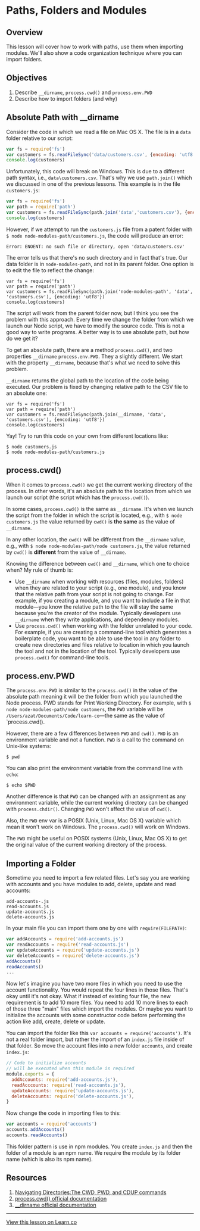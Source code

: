 # Paths, Folders and Modules

## Overview

This lesson will cover how to work with paths, use them when importing modules. We'll also show a code organization technique where you can import folders.

## Objectives

1. Describe `__dirname`, `process.cwd()` and `process.env.PWD`
1. Describe how to import folders (and why)


## Absolute Path with __dirname

Consider the code in which we read a file on Mac OS X. The file is in a `data` folder relative to our script:

```js
var fs = require('fs')
var customers = fs.readFileSync('data/customers.csv', {encoding: 'utf8'})
console.log(customers)
```

Unfortunately, this code will break on Windows. This is due to a different path syntax, i.e., `data\customers.csv`. That's why we use `path.join()` which we discussed in one of the previous lessons. This example is in the file `customers.js`:

```js
var fs = require('fs')
var path = require('path')
var customers = fs.readFileSync(path.join('data','customers.csv'), {encoding: 'utf8'})
console.log(customers)
```

However, if we attempt to run the `customers.js` file from a patent folder with `$ node node-modules-path/customers.js`, the code will produce an error:

```
Error: ENOENT: no such file or directory, open 'data/customers.csv'
```

The error tells us that there's no such directory and in fact that's true. Our data folder is in `node-modules-path`, and not in its parent folder. One option is to edit the file to reflect the change:

```
var fs = require('fs')
var path = require('path')
var customers = fs.readFileSync(path.join('node-modules-path', 'data', 'customers.csv'), {encoding: 'utf8'})
console.log(customers)
```

The script will work from the parent folder now, but I think you see the problem with this approach. Every time we change the folder from which we launch our Node script, we have to modify the source code. This is not a good way to write programs. A better way is to use absolute path, but how do we get it? 

To get an absolute path, there are a method `process.cwd()`, and two properties `__dirname` `process.env.PWD`. They a slightly different. We start with the property `__dirname`, because that's what we need to solve this problem. 

`__dirname` returns the global path to the location of the code being executed. Our problem is fixed by changing relative path to the CSV file to an absolute one:

```
var fs = require('fs')
var path = require('path')
var customers = fs.readFileSync(path.join(__dirname, 'data', 'customers.csv'), {encoding: 'utf8'})
console.log(customers)
```

Yay! Try to run this code on your own from different locations like:

```
$ node customers.js
$ node node-modules-path/customers.js
```

## process.cwd() 

When it comes to `process.cwd()` we get the current working directory of the process. In other words, it's an absolute path to the location from which we launch our script (the script which has the `process.cwd()`). 

In some cases, `process.cwd()` is the same as `__dirname`. It's when we launch the script from the folder in which the script is located, e.g., with `$ node customers.js` the value returned by `cwd()` is **the same** as the value of `__dirname`. 

In any other location, the `cwd()` will be different from the `__dirname` value, e.g., with `$ node node-modules-path/node customers.js`, the value returned by `cwd()` is **different** from the value of `__dirname`.

Knowing the difference between `cwd()` and `__dirname`, which one to choice when? My rule of thumb is:

* Use `__dirname` when working with resources (files, modules, folders) when they are related to your script (e.g., one module), and you know that the relative path from your script is not going to change. For example, if you creating a module, and you want to include a file in that module—you know the relative path to the file will stay the same because you're the creator of the module. Typically developers use `__dirname` when they write applications, and dependency modules.
* Use `process.cwd()` when working with the folder unrelated to your code. For example, if you are creating a command-line tool which generates a boilerplate code, you want to be able to use the tool in any folder to create new directories and files relative to location in which you launch the tool and not in the location of the tool. Typically developers use `process.cwd()` for command-line tools.

## process.env.PWD

The `process.env.PWD` is similar to the `process.cwd()` in the value of the absolute path meaning it will be the folder from which you launched the Node process. PWD stands for Print Working Directory. For example, with `$ node node-modules-path/node customers`, the `PWD` variable will be ` /Users/azat/Documents/Code/learn-co`—the same as the value of `process.cwd().


However, there are a few differences between `PWD` and `cwd()`. `PWD` is an environment variable and not a function. `PWD` is a call to the command on Unix-like systems:

```
$ pwd
```

You can also print the environment variable from the command line with `echo`:

```
$ echo $PWD
```

Another difference is that `PWD` can be changed with an assignment as any environment variable, while the current working directory can be changed with `process.chdir()`. Changing `PWD` won't affect the value of `cwd()`.

Also, the `PWD` env var is a POSIX (Unix, Linux, Mac OS X) variable which mean it won't work on Windows. The `process.cwd()` will work on Windows.

The `PWD` might be useful on POSIX systems (Unix, Linux, Mac OS X) to get the original value of the current working directory of the process. 


## Importing a Folder 

Sometime you need to import a few related files. Let's say you are working with accounts and you have modules to add, delete, update and read accounts:

```
add-accounts-.js
read-accounts.js
update-accounts.js
delete-accounts.js
```

In your main file you can import them one by one with `require(FILEPATH)`:

```js
var addAccounts = require('add-accounts.js')
var readAccounts = require('read-accounts.js')
var updateAccounts = require('update-accounts.js')
var deleteAccounts = require('delete-accounts.js')
addAccounts()
readAccounts()
...
```

Now let's imagine you have two more files in which you need to use the account functionality. You would repeat the four lines in those files. That's okay until it's not okay. What if instead of existing four file, the new requirement is to add 10 more files. You need to add 10 more lines to each of those three "main" files which import the modules. Or maybe you want to initialize the accounts with some constructor code before performing the action like add, create, delete or update.

You can import the folder like this `var accounts = require('accounts')`. It's not a real folder import, but rather the import of an `index.js` file inside of that folder. So move the account files into a new folder `accounts`, and create `index.js`:

```js
// Code to initialize accounts
// will be executed when this module is required
module.exports = {
  addAccounts: require('add-accounts.js'),
  readAcccounts: require('read-accounts.js'),
  updateAccounts: require('update-accounts.js'),
  deleteAccounts: require('delete-accounts.js'),
}
```

Now change the code in importing files to this:

```js
var accounts = require('accounts')
accounts.addAccounts()
accounts.readAccounts()
```

This folder pattern is use in npm modules. You create `index.js` and then the folder of a module is an npm name. We require the module by its folder name (which is also its npm name).

## Resources

1. [Navigating Directories:The CWD, PWD, and CDUP commands](http://www.cs.cf.ac.uk/Dave/Internet/node122.html)
1. [process.cwd() official documentation](https://nodejs.org/api/process.html#process_process_cwd)
1. [__dirname official documentation](https://nodejs.org/docs/latest/api/globals.html#globals_dirname)


---

<a href='https://learn.co/lessons/node-modules-path' data-visibility='hidden'>View this lesson on Learn.co</a>
